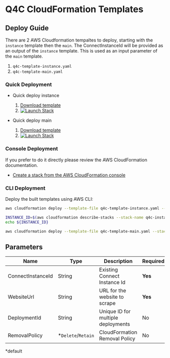 # Q4C CloudFormation Templates

## Deploy Guide

There are 2 AWS Cloudformation tempaltes to deploy, starting with the `instance` template then the `main`. The ConnectInstanceId will be provided as an output of the `instance` template. This is used as an input parameter of the `main` template. 

1. `q4c-template-instance.yaml`
2. `q4c-template-main.yaml`

### Quick Deployment

- Quick deploy instance
  1. [Download template](https://raw.githubusercontent.com/aws-samples/sample-ai-chat-for-customer-engagement-with-q-in-connect/refs/heads/main/q4c-template-instance.yaml)
  2. [![Launch Stack](https://s3.amazonaws.com/cloudformation-examples/cloudformation-launch-stack.png)](https://console.aws.amazon.com/cloudformation/home#/stacks/new?stackName=q-for-customers-instance)

- Quick deploy main
  1. [Download template](https://raw.githubusercontent.com/aws-samples/sample-ai-chat-for-customer-engagement-with-q-in-connect/refs/heads/main/q4c-template-main.yaml)
  2. [![Launch Stack](https://s3.amazonaws.com/cloudformation-examples/cloudformation-launch-stack.png)](https://console.aws.amazon.com/cloudformation/home#/stacks/new?stackName=q-for-customers-main)

### Console Deployment

If you prefer to do it directly please review the AWS CloudFormation documentation.

- [Create a stack from the AWS CloudFormation console](https://docs.aws.amazon.com/AWSCloudFormation/latest/UserGuide/cfn-console-create-stack.html)

### CLI Deployment

Deploy the built templates using AWS CLI:

```bash
aws cloudformation deploy --template-file q4c-template-instance.yaml --stack-name q4c-instance
```

```bash
INSTANCE_ID=$(aws cloudformation describe-stacks --stack-name q4c-instance --query 'Stacks[0].Outputs[?OutputKey==`ConnectInstanceId`].OutputValue' --output text)
echo ${INSTANCE_ID}
```

```bash
aws cloudformation deploy --template-file q4c-template-main.yaml --stack-name q4c-main --parameter-overrides ConnectInstanceId=${INSTANCE_ID}
```

## Parameters

| Name              | Type               | Description                        | Required |
| ----------------- | ------------------ | ---------------------------------- | -------- |
| ConnectInstanceId | String             | Existing Connect Instance Id       | **Yes**  |
| WebsiteUrl        | String             | URL for the website to scrape      | **Yes**  |
| DeploymentId      | String             | Unique ID for multiple deployments | No       |
| RemovalPolicy     | *`Delete`/`Retain` | CloudFormation Removal Policy      | No       |

*default
